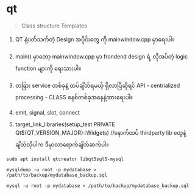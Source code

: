 # qt

> Class structure Templates

1. QT နဲ့ပတ်သက်တဲ့ Design အပိုင်းတွေ ကို mainwindow.cpp မှာရေးပါ။ 

2. main() မှာတော့ mainwindow.cpp မှာ frondend design ရဲ့ လိုအပ်တဲ့ logic function များကို ရေးသားပါ။

3. တခြား service တစ်ခုနဲ့ ထပ်ချိတ်ရမယ့် ရှိလာပြီဆိုရင် API - centrialized processing - CLASS စနစ်တစ်ခုအနေနဲ့ထားရေးပါ။ 

4. emit, signal, slot, connect

5. target_link_libraries(setup_test PRIVATE Qt${QT_VERSION_MAJOR}::Widgets)
//နောက်ထပ် thirdparty lib တွေနဲ့ ချိတ်လိုပါက ဒီမှာလာရောက်ချိတ်ဆက်ပါ။


```
sudo apt install qtcreator libqt5sql5-mysql
```


```
mysqldump -u root -p mydatabase > /path/to/backup/mydatabase_backup.sql
```
```
mysql -u root -p mydatabase < /path/to/backup/mydatabase_backup.sql
```

